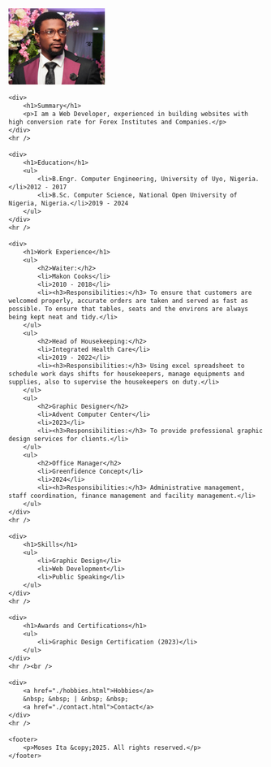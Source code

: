 <!DOCTYPE html>
<html lang="en">
<head>
    <meta charset="UTF-8">
    <meta name="viewport" content="width=device-width, initial-scale=1.0">
    <title>My Resume</title>
</head>
<body>
    <div>
        <img src="./img/profilepicIII.jpg" alt="Profile photo" height="150">
    </div>

    <div>
        <h1>Summary</h1>
        <p>I am a Web Developer, experienced in building websites with high conversion rate for Forex Institutes and Companies.</p>
    </div>
    <hr />

    <div>
        <h1>Education</h1>
        <ul>
            <li>B.Engr. Computer Engineering, University of Uyo, Nigeria. </li>2012 - 2017
            <li>B.Sc. Computer Science, National Open University of Nigeria, Nigeria.</li>2019 - 2024
        </ul>
    </div>
    <hr />

    <div>
        <h1>Work Experience</h1>
        <ul>
            <h2>Waiter:</h2>
            <li>Makon Cooks</li>
            <li>2010 - 2018</li>
            <li><h3>Responsibilities:</h3> To ensure that customers are welcomed properly, accurate orders are taken and served as fast as possible. To ensure that tables, seats and the environs are always being kept neat and tidy.</li>
        </ul>
        <ul>
            <h2>Head of Housekeeping:</h2>
            <li>Integrated Health Care</li>
            <li>2019 - 2022</li>
            <li><h3>Responsibilities:</h3> Using excel spreadsheet to schedule work days shifts for housekeepers, manage equipments and supplies, also to supervise the housekeepers on duty.</li>
        </ul>
        <ul>
            <h2>Graphic Designer</h2>
            <li>Advent Computer Center</li>
            <li>2023</li>
            <li><h3>Responsibilities:</h3> To provide professional graphic design services for clients.</li>
        </ul>
        <ul>
            <h2>Office Manager</h2>
            <li>Greenfidence Concept</li>
            <li>2024</li>
            <li><h3>Responsibilities:</h3> Administrative management,  staff coordination, finance management and facility management.</li>
        </ul>
    </div>
    <hr />

    <div>
        <h1>Skills</h1>
        <ul>
            <li>Graphic Design</li>
            <li>Web Development</li>
            <li>Public Speaking</li>
        </ul>
    </div>
    <hr />

    <div>
        <h1>Awards and Certifications</h1>
        <ul>
            <li>Graphic Design Certification (2023)</li>
        </ul>
    </div>
    <hr /><br />

    <div>
        <a href="./hobbies.html">Hobbies</a> 
        &nbsp; &nbsp; | &nbsp; &nbsp; 
        <a href="./contact.html">Contact</a>
    </div>
    <hr />

    <footer>
        <p>Moses Ita &copy;2025. All rights reserved.</p>
    </footer>
</body>
</html>
